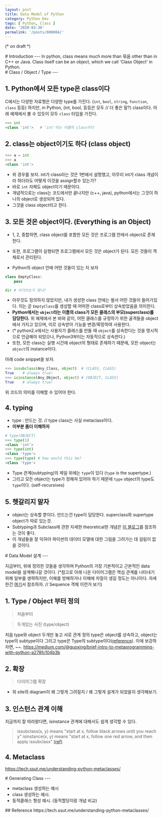 ```yaml
---
layout: post
title: Data Model of Python
category: Python Dev
tags: [ Python, Class ]
date: '2020-03-30'
permalink: '/posts/000004/'
---
```


(* on draft *)
<div id="Introduction"></div>
# Introduction
---
In python, class means much more than 묶음 other than in C++ or Java.
Class itself can be an object, which we call 'Class Object' in Python. 
<!-- more -->

<div id="ClassTypeObject"></div>
# Class / Object / Type
---

## 1. Python에서 모든 type은 class이다

C에서는 다양한 자료형은 다양한 type를 가진다. (`int`, `bool`, `string`, `function`, `class` 등등)
하지만, in Python, (int, bool, 등등은 모두 // 더 좋은 말?) class이다. 아래 예제에서 볼 수 있듯이 모두 `class` 타입을 가진다. 
```python
>>> int
<class 'int'>   # 'int'라는 이름의 class이다
```

## 2. class는 object이기도 하다 (class object)

```python 
>>> a = int    
>>> a           
<class 'int'>
```
- 위 경우를 보자. int가 class라는 것은 1번에서 설명했고, 아무리 int가 class 개념이라 하더라도 어떻게 이것을 assign할수 있는가?
- 바로 `int` 자체도 object이기 때문이다.
- 개념적으로는 class는 코드에서만 끝나지만 (c++, java), python에서는 그것이 하나의 object로 생성되어 있다.
- 그것을 class object라고 한다.

## 3. 모든 것은 object이다. (Everything is an Object)

- 1, 2, 종합하면, class object를 포함한 모든 것은 프로그램 안에서 object로 존재한다.
- 또한, 프로그램이 실행되면 프로그램에서 모든 것은 object가 된다. 모든 것들이 객체로서 관리된다.

- Python의 object 안에 어떤 것들이 있는 지 보자
```python
class EmptyClass:
    pass

dir # 이거쓰는거 맞나?
```
- 아무것도 정의하지 않았지만, 내가 생성한 class 안에는 벌서 어떤 것들이 들어가있다. 이는 곧 `EmptyClass`를 생성할 때 어떠한 class로부터 상속받았음을 의미한다. 
- **Python에서는 `object`라는 이름의 class가 모든 클래스의 부모(superclass)를 담당한다.** 위 예제에서 본 바와 같이, 어떤 클래스를 규정하기 위한 골격들을 object에서 가지고 있으며, 이르 상속받아 기능을 변경/확장하여 사용한다.
-  (* python2.x에서는 사용자가 클래스를 만들 때 `object`를 상속한다는 것을 명시적으로 언급해야 되었으나, Python3부터는 자동적으로 상속한다.)
-  또한, 모든 class는 실행 시간에 object의 형태로 존재하기 때문에, 모든 object는 `object`의 instance이다.

아래 code snippet을 보자.
```python
>>> issubclass(Any_Class, object)  # (CLASS, CLASS)
True    # always true!
>>> isinstance(Any_Object, object) # (OBJECT, CLASS)
True    # always true!
```
위 코드의 의미를 이해할 수 있어야 한다.

## 4. typing
- type : 만드는 것. // type class는 사실 metaclass이다.
- **이부분 좀더 이해하자**

```python
# type(OBJECT)
>>> type(1)
<class 'int'>
>>> type(int)
<class 'type'>
>>> type(type) # how would this be?
<class 'type'>
```
-  Type 관계(subtyping)의 제일 위에는 `type`이 있다 (`type` is the supertype.)
-  그리고 모든 object는 type가 정해져 있어야 하기 때문에 `type` object의 type도 `type`이다. (self-recursives)

## 5. 헷갈리지 말자

- object는 상속할 뿐이다. 만드는건 type이 담당한다. superclass와 supertype object가 따로 있는것.
- Subtyping과 Subclass에 관한 자세한 theoretical한 개념은  [이 블로그](https://epicdevsold.tistory.com/177)를 참조하는 것이 좋다.
- 이 개념들을 잘 익혀야 파이썬의 데이터 모델에 대한 그림을 그려가는 데 걸림이 없을 것이다.

<div id="DataModel"></div>
# Data Model 설계
---

지금부터, 위에 정의한 것들을 생각하며 Python의 가장 기본적이고 근본적인 data model을 설계해나갈 것이다.
(*참고로 아래 나온 다이어그램은 핵심 관계를 나타내기 위해 일부를 생략하지만, 이해를 방해하거나 이해에 차질이 생길 정도는 아니이다. 자세한건 [여기](https://www.google.com/search?sxsrf=ALeKk00MHHGGFBKf8SZ6vtessG6tmdE9ZQ:1585669435637&q=python+builtin+type+hierarchy&tbm=isch&source=univ&sa=X&ved=2ahUKEwjU0cT7hsXoAhXKc3AKHZsKD68QsAR6BAgJEAE&biw=960&bih=895#imgrc=3ZJTDlURtdVvWM)서 참조하자. // Sequence 객체 이런거 보기)

## 1. Type / Object 부터 정의
> 처음부터

> 두개있는 사진 (type/object)
> 
처음 type와 object 두개만 놓고 서로 관계 정의
type은 object를 상속하고, object는 type의 subtype이다
그리고 type은 Type의 subtype이다([reference](https://python.flowdas.com/reference/datamodel.html#the-standard-type-hierarchy)). 이에 보강하자면, ~~.
https://medium.com/@guoxing/brief-intro-to-metaprogramming-with-python-a278fc104b3b

## 2. 확장
>다이어그램 확장

- 위 site의 diagram이 왜 그렇게 그려질지 / 왜 그렇게 설계가 되었을지 생각해보기.

## 3. 인스턴스 관계 이해
지금까지 잘 따라왔다면, isinstance 관계에 대해서도 쉽게 생각할 수 있다.

> issubclass(x, y) means "start at x, follow black arrows until you reach y"
> isinstance(x, y) means "start at x, follow one red arrow, and then apply issubclass"
> [(ref)](https://stackoverflow.com/questions/44329238/python-data-model-subclass-vs-instance)

## 4. Metaclass
https://tech.ssut.me/understanding-python-metaclasses/




<div id="Generating Class"></div>
# Generating Class
---

- metaclass 생성하는 예시
- class 생성하는 예시.
- 동적클래스 형성 예시. (동적할당이랑 개념 비교)


<div id="Reference"></div>
## Reference
https://tech.ssut.me/understanding-python-metaclasses/

